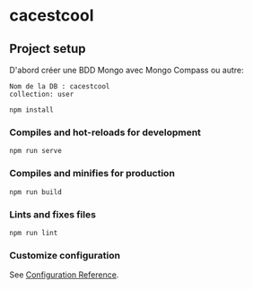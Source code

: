 # cacestcool

## Project setup

D'abord créer une BDD Mongo avec Mongo Compass ou autre:
```
Nom de la DB : cacestcool
collection: user
```
```
npm install
```

### Compiles and hot-reloads for development
```
npm run serve
```

### Compiles and minifies for production
```
npm run build
```

### Lints and fixes files
```
npm run lint
```

### Customize configuration
See [Configuration Reference](https://cli.vuejs.org/config/).
